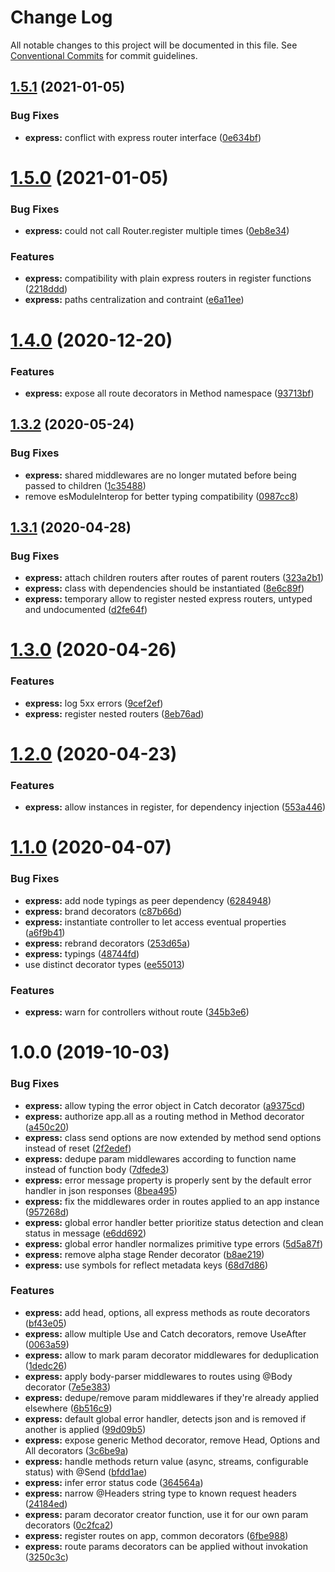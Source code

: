 # Change Log

All notable changes to this project will be documented in this file.
See [Conventional Commits](https://conventionalcommits.org) for commit guidelines.

## [1.5.1](https://github.com/jeremyben/reflet/tree/master/express/compare/@reflet/express@1.5.0...@reflet/express@1.5.1) (2021-01-05)


### Bug Fixes

* **express:** conflict with express router interface ([0e634bf](https://github.com/jeremyben/reflet/tree/master/express/commit/0e634bf))





# [1.5.0](https://github.com/jeremyben/reflet/tree/master/express/compare/@reflet/express@1.4.0...@reflet/express@1.5.0) (2021-01-05)


### Bug Fixes

* **express:** could not call Router.register multiple times ([0eb8e34](https://github.com/jeremyben/reflet/tree/master/express/commit/0eb8e34))


### Features

* **express:** compatibility with plain express routers in register functions ([2218ddd](https://github.com/jeremyben/reflet/tree/master/express/commit/2218ddd))
* **express:** paths centralization and contraint ([e6a11ee](https://github.com/jeremyben/reflet/tree/master/express/commit/e6a11ee))





# [1.4.0](https://github.com/jeremyben/reflet/tree/master/express/compare/@reflet/express@1.3.2...@reflet/express@1.4.0) (2020-12-20)


### Features

* **express:** expose all route decorators in Method namespace ([93713bf](https://github.com/jeremyben/reflet/tree/master/express/commit/93713bf))





## [1.3.2](https://github.com/jeremyben/reflet/tree/master/express/compare/@reflet/express@1.3.1...@reflet/express@1.3.2) (2020-05-24)


### Bug Fixes

* **express:** shared middlewares are no longer mutated before being passed to children ([1c35488](https://github.com/jeremyben/reflet/tree/master/express/commit/1c35488))
* remove esModuleInterop for better typing compatibility ([0987cc8](https://github.com/jeremyben/reflet/tree/master/express/commit/0987cc8))





## [1.3.1](https://github.com/jeremyben/reflet/tree/master/express/compare/@reflet/express@1.3.0...@reflet/express@1.3.1) (2020-04-28)


### Bug Fixes

* **express:** attach children routers after routes of parent routers ([323a2b1](https://github.com/jeremyben/reflet/tree/master/express/commit/323a2b1))
* **express:** class with dependencies should be instantiated ([8e6c89f](https://github.com/jeremyben/reflet/tree/master/express/commit/8e6c89f))
* **express:** temporary allow to register nested express routers, untyped and undocumented ([d2fe64f](https://github.com/jeremyben/reflet/tree/master/express/commit/d2fe64f))





# [1.3.0](https://github.com/jeremyben/reflet/tree/master/express/compare/@reflet/express@1.2.0...@reflet/express@1.3.0) (2020-04-26)


### Features

* **express:** log 5xx errors ([9cef2ef](https://github.com/jeremyben/reflet/tree/master/express/commit/9cef2ef))
* **express:** register nested routers ([8eb76ad](https://github.com/jeremyben/reflet/tree/master/express/commit/8eb76ad))





# [1.2.0](https://github.com/jeremyben/reflet/tree/master/express/compare/@reflet/express@1.1.0...@reflet/express@1.2.0) (2020-04-23)


### Features

* **express:** allow instances in register, for dependency injection ([553a446](https://github.com/jeremyben/reflet/tree/master/express/commit/553a446))





# [1.1.0](https://github.com/jeremyben/reflet/tree/master/express/compare/@reflet/express@1.0.0...@reflet/express@1.1.0) (2020-04-07)


### Bug Fixes

* **express:** add node typings as peer dependency ([6284948](https://github.com/jeremyben/reflet/tree/master/express/commit/6284948))
* **express:** brand decorators ([c87b66d](https://github.com/jeremyben/reflet/tree/master/express/commit/c87b66d))
* **express:** instantiate controller to let access eventual properties ([a6f9b41](https://github.com/jeremyben/reflet/tree/master/express/commit/a6f9b41))
* **express:** rebrand decorators ([253d65a](https://github.com/jeremyben/reflet/tree/master/express/commit/253d65a))
* **express:** typings ([48744fd](https://github.com/jeremyben/reflet/tree/master/express/commit/48744fd))
* use distinct decorator types ([ee55013](https://github.com/jeremyben/reflet/tree/master/express/commit/ee55013))


### Features

* **express:** warn for controllers without route ([345b3e6](https://github.com/jeremyben/reflet/tree/master/express/commit/345b3e6))





# 1.0.0 (2019-10-03)


### Bug Fixes

* **express:** allow typing the error object in Catch decorator ([a9375cd](https://github.com/jeremyben/reflet/tree/master/express/commit/a9375cd))
* **express:** authorize app.all as a routing method in Method decorator ([a450c20](https://github.com/jeremyben/reflet/tree/master/express/commit/a450c20))
* **express:** class send options are now extended by method send options instead of reset ([2f2edef](https://github.com/jeremyben/reflet/tree/master/express/commit/2f2edef))
* **express:** dedupe param middlewares according to function name instead of function body ([7dfede3](https://github.com/jeremyben/reflet/tree/master/express/commit/7dfede3))
* **express:** error message property is properly sent by the default error handler in json responses ([8bea495](https://github.com/jeremyben/reflet/tree/master/express/commit/8bea495))
* **express:** fix the middlewares order in routes applied to an app instance ([957268d](https://github.com/jeremyben/reflet/tree/master/express/commit/957268d))
* **express:** global error handler better prioritize status detection and clean status in message ([e6dd692](https://github.com/jeremyben/reflet/tree/master/express/commit/e6dd692))
* **express:** global error handler normalizes primitive type errors ([5d5a87f](https://github.com/jeremyben/reflet/tree/master/express/commit/5d5a87f))
* **express:** remove alpha stage Render decorator ([b8ae219](https://github.com/jeremyben/reflet/tree/master/express/commit/b8ae219))
* **express:** use symbols for reflect metadata keys ([68d7d86](https://github.com/jeremyben/reflet/tree/master/express/commit/68d7d86))


### Features

* **express:** add head, options, all express methods as route decorators ([bf43e05](https://github.com/jeremyben/reflet/tree/master/express/commit/bf43e05))
* **express:** allow multiple Use and Catch decorators, remove UseAfter ([0063a59](https://github.com/jeremyben/reflet/tree/master/express/commit/0063a59))
* **express:** allow to mark param decorator middlewares for deduplication ([1dedc26](https://github.com/jeremyben/reflet/tree/master/express/commit/1dedc26))
* **express:** apply body-parser middlewares to routes using @Body decorator ([7e5e383](https://github.com/jeremyben/reflet/tree/master/express/commit/7e5e383))
* **express:** dedupe/remove param middlewares if they're already applied elsewhere ([6b516c9](https://github.com/jeremyben/reflet/tree/master/express/commit/6b516c9))
* **express:** default global error handler, detects json and is removed if another is applied ([99d09b5](https://github.com/jeremyben/reflet/tree/master/express/commit/99d09b5))
* **express:** expose generic Method decorator, remove Head, Options and All decorators ([3c6be9a](https://github.com/jeremyben/reflet/tree/master/express/commit/3c6be9a))
* **express:** handle methods return value (async, streams, configurable status) with @Send ([bfdd1ae](https://github.com/jeremyben/reflet/tree/master/express/commit/bfdd1ae))
* **express:** infer error status code ([364564a](https://github.com/jeremyben/reflet/tree/master/express/commit/364564a))
* **express:** narrow @Headers string type to known request headers ([24184ed](https://github.com/jeremyben/reflet/tree/master/express/commit/24184ed))
* **express:** param decorator creator function, use it for our own param decorators ([0c2fca2](https://github.com/jeremyben/reflet/tree/master/express/commit/0c2fca2))
* **express:** register routes on app, common decorators ([6fbe988](https://github.com/jeremyben/reflet/tree/master/express/commit/6fbe988))
* **express:** route params decorators can be applied without invokation ([3250c3c](https://github.com/jeremyben/reflet/tree/master/express/commit/3250c3c))
